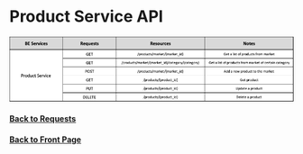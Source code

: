 # Product Service API

<img src="./assets//ProductService.png" alt="Product Service API" />


#### [Back to Requests](README.md)
#### [Back to Front Page](../README.md)